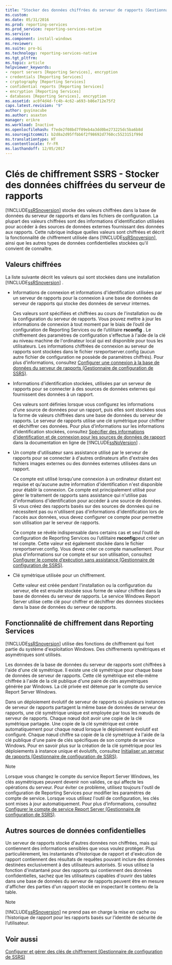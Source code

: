 ```yaml
---
title: "Stocker des données chiffrées du serveur de rapports (Gestionnaire de configuration de SSRS) | Microsoft Docs"
ms.custom: 
ms.date: 05/31/2016
ms.prod: reporting-services
ms.prod_service: reporting-services-native
ms.service: 
ms.component: install-windows
ms.reviewer: 
ms.suite: pro-bi
ms.technology: reporting-services-native
ms.tgt_pltfrm: 
ms.topic: article
helpviewer_keywords:
- report servers [Reporting Services], encryption
- credentials [Reporting Services]
- cryptography [Reporting Services]
- confidential reports [Reporting Services]
- encryption [Reporting Services]
- databases [Reporting Services], encryption
ms.assetid: ac0f4d4d-fc4b-4c62-a693-b86e712e75f2
caps.latest.revision: "9"
author: guyinacube
ms.author: asaxton
manager: erikre
ms.workload: Inactive
ms.openlocfilehash: f7ede2f08bd7f09eb4a3dd0be273225dc5ba6b8d
ms.sourcegitcommit: b2d8a2d95ffbb6f2f98692d7760cc5523151f99d
ms.translationtype: HT
ms.contentlocale: fr-FR
ms.lasthandoff: 12/05/2017
---
```

# <a name="ssrs-encryption-keys---store-encrypted-report-server-data"></a>Clés de chiffrement SSRS - Stocker des données chiffrées du serveur de rapports
  [!INCLUDE[ssRSnoversion](../../includes/ssrsnoversion-md.md)] stocke des valeurs chiffrées dans la base de données du serveur de rapports et dans les fichiers de configuration. La plupart des valeurs chiffrées sont des informations d'identification utilisées pour accéder à des sources de données externes fournissant des données aux rapports. Cette rubrique indique quelles valeurs sont chiffrées et décrit la fonctionnalité de chiffrement utilisée dans [!INCLUDE[ssRSnoversion](../../includes/ssrsnoversion-md.md)], ainsi que les autres types de données confidentielles stockées qu'il convient de connaître.  
  
## <a name="encrypted-values"></a>Valeurs chiffrées  
 La liste suivante décrit les valeurs qui sont stockées dans une installation [!INCLUDE[ssRSnoversion](../../includes/ssrsnoversion-md.md)] .  
  
-   Informations de connexion et informations d'identification utilisées par un serveur de rapports pour la connexion à une base de données de serveur de rapports qui stocke des données de serveur internes.  
  
     Ces valeurs sont spécifiées et chiffrées au cours de l'installation ou de la configuration du serveur de rapports. Vous pouvez mettre à jour les informations de connexion à tout moment par le biais de l’outil de configuration de Reporting Services ou de l’utilitaire **rsconfig** . Le chiffrement des paramètres de configuration s'effectue à l'aide de la clé au niveau machine de l'ordinateur local qui est disponible pour tous les utilisateurs. Les informations chiffrées de connexion au serveur de rapports sont stockées dans le fichier rsreportserver.config (aucun autre fichier de configuration ne possède de paramètres chiffrés). Pour plus d’informations, consultez [Configurer une connexion à la base de données du serveur de rapports &#40;Gestionnaire de configuration de SSRS&#41;](../../reporting-services/install-windows/configure-a-report-server-database-connection-ssrs-configuration-manager.md).  
  
-   Informations d'identification stockées, utilisées par un serveur de rapports pour se connecter à des sources de données externes qui fournissent des données à un rapport.  
  
     Ces valeurs sont définies lorsque vous configurez les informations d'une source de données pour un rapport, puis elles sont stockées sous la forme de valeurs chiffrées dans une base de données du serveur de rapports. Le serveur de rapports utilise une clé symétrique pour chiffrer et déchiffrer ces données. Pour plus d’informations sur les informations d’identification stockées, consultez [Spécifier des informations d’identification et de connexion pour les sources de données de rapport](../../reporting-services/report-data/specify-credential-and-connection-information-for-report-data-sources.md) dans la documentation en ligne de [!INCLUDE[ssNoVersion](../../includes/ssnoversion-md.md)] .  
  
-   Un compte d'utilisateur sans assistance utilisé par le serveur de rapports pour se connecter à d'autres ordinateurs afin d'extraire des fichiers images externes ou des données externes utilisées dans un rapport.  
  
     Ce compte est utilisé lorsqu'une connexion à un ordinateur distant est requise et qu'aucune autre information d'identification n'est disponible pour établir la connexion. Ce compte est principalement utilisé pour gérer le traitement de rapports sans assistance qui n'utilise pas d'informations d'identification pour accéder à une source de données. Si vous créez des rapports basés sur des sources de données qui ne nécessitent pas ou n'utilisent pas d'informations d'identification lors de l'accès aux données, vous devez configurer ce compte pour permettre son utilisation par le serveur de rapports.  
  
     Ce compte se révèle indispensable dans certains cas et seul l’outil de configuration de Reporting Services ou l’utilitaire **rsconfig**peut créer un tel compte. Cette valeur est également stockée dans le fichier rsreportserver.config. Vous devez créer ce compte manuellement. Pour plus d’informations sur ce compte et sur son utilisation, consultez [Configurer le compte d’exécution sans assistance &#40;Gestionnaire de configuration de SSRS&#41;](../../reporting-services/install-windows/configure-the-unattended-execution-account-ssrs-configuration-manager.md).  
  
-   Clé symétrique utilisée pour un chiffrement.  
  
     Cette valeur est créée pendant l'installation ou la configuration du serveur, elle est ensuite stockée sous forme de valeur chiffrée dans la base de données du serveur de rapports. Le service Windows Report Server utilise cette clé pour chiffrer et déchiffrer des données stockées dans la base de données du serveur de rapports.  
  
## <a name="encryption-functionality-in-reporting-services"></a>Fonctionnalité de chiffrement dans Reporting Services  
 [!INCLUDE[ssRSnoversion](../../includes/ssrsnoversion-md.md)] utilise des fonctions de chiffrement qui font partie du système d'exploitation Windows. Des chiffrements symétriques et asymétriques sont utilisés.  
  
 Les données de la base de données du serveur de rapports sont chiffrées à l'aide d'une clé symétrique. Il existe une clé symétrique pour chaque base de données de serveur de rapports. Cette clé symétrique est elle-même chiffrée à l'aide de la clé publique d'une paire de clés asymétriques générée par Windows. La clé privée est détenue par le compte du service Report Server Windows.  
  
 Dans un déploiement évolutif de serveur de rapports où plusieurs instances de serveur de rapports partagent la même base de données de serveur de rapports, une clé symétrique unique est employée par tous les nœuds de serveur de rapports. Chaque nœud doit avoir une copie de la clé symétrique partagée. Une copie de la clé symétrique est créée automatiquement pour chaque nœud lorsque le déploiement évolutif est configuré. Chaque nœud chiffre sa copie de la clé symétrique à l'aide de la clé publique d'une paire de clés spécifiques de son compte de service Windows. Pour en savoir plus sur la création de la clé symétrique pour les déploiements à instance unique et évolutifs, consultez [Initialiser un serveur de rapports &#40;Gestionnaire de configuration de SSRS&#41;](../../reporting-services/install-windows/ssrs-encryption-keys-initialize-a-report-server.md).  
  
> [!NOTE]  
>  Lorsque vous changez le compte du service Report Server Windows, les clés asymétriques peuvent devenir non valides, ce qui affecte les opérations du serveur. Pour éviter ce problème, utilisez toujours l'outil de configuration de Reporting Services pour modifier les paramètres de compte de service. Lorsque vous utilisez l'outil de configuration, les clés sont mises à jour automatiquement. Pour plus d’informations, consultez [Configurer le compte de service Report Server &#40;Gestionnaire de configuration de SSRS&#41;](../../reporting-services/install-windows/configure-the-report-server-service-account-ssrs-configuration-manager.md).  
  
## <a name="other-sources-of-confidential-data"></a>Autres sources de données confidentielles  
 Un serveur de rapports stocke d'autres données non chiffrées, mais qui contiennent des informations sensibles que vous voulez protéger. Plus particulièrement, les instantanés d'historique de rapport et d'exécution de rapport contiennent des résultats de requêtes pouvant inclure des données destinées exclusivement à des utilisateurs autorisés. Si vous utilisez la fonction d'instantané pour des rapports qui contiennent des données confidentielles, sachez que les utilisateurs capables d'ouvrir des tables dans une base de données du serveur de rapports peuvent être en mesure d'afficher des parties d'un rapport stocké en inspectant le contenu de la table.  
  
> [!NOTE]  
>  [!INCLUDE[ssRSnoversion](../../includes/ssrsnoversion-md.md)] ne prend pas en charge la mise en cache ou l’historique de rapport pour les rapports basés sur l’identité de sécurité de l’utilisateur.  
  
## <a name="see-also"></a>Voir aussi  
 [Configurer et gérer des clés de chiffrement &#40;Gestionnaire de configuration de SSRS&#41;](../../reporting-services/install-windows/ssrs-encryption-keys-manage-encryption-keys.md)  
  
  
